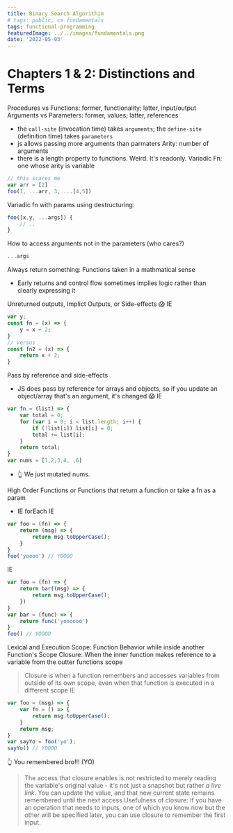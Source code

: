 ```yaml
---
title: Binary Search Algorithim
# tags: public, cs fundamentals
tags: functional-programming
featuredImage: ../../images/fundamentals.png
date: '2022-05-03'
---
```


# Chapters 1 & 2: Distinctions and Terms
Procedures vs Functions: former, functionality; latter, input/output
Arguments vs Parameters: former, values; latter, references
- the `call-site` (invocation time) takes `arguments`; the `define-site` (definition time) takes `parameters`
- js allows passing more arguments than parmaters
Arity: number of arguments
- there is a length property to functions. Weird. It's readonly.
Variadic Fn: one whose arity is variable
```javascript
// this scares me
var arr = [2]
foo(1, ...arr, 3, ...[4,5])
```
Variadic fn with params using destructuring:
```javascript
foo([x,y, ...args]) {
    // ..
}
```
How to access arguments not in the parameters (who cares?)
```javascript
...args
```
Always return something: Functions taken in a mathmatical sense
- Early returns and control flow sometimes implies logic rather than clearly expressing it

Unreturned outputs, Implict Outputs, or Side-effects 😱
IE
```javascript
var y;
const fn = (x) => {
    y = x + 2;
}
// versus
const fn2 = (x) => {
    return x + 2;
}
```
Pass by reference and side-effects
- JS does pass by reference for arrays and objects, so if you update an object/array that's an argument, it's changed 😱
IE
```javascript
var fn = (list) => {
    var total = 0;
    for (var i = 0; i < list.length; i++) {
        if (!list[i]) list[i] = 0;
        total += list[i];
    }
    return total;
}
var nums = [1,2,3,4, ,6]
```
- 👆 We just mutated nums.

High Order Functions or Functions that return a function or take a fn as a param
- IE forEach
IE
```javascript
var foo = (fn) => {
    return (msg) => {
        return msg.toUpperCase();
    }
}
foo('yoooo') // YOOOO
```
IE
```javascript
var foo = (fn) => {
    return bar((msg) => {
        return msg.toUpperCase();
    })
}
var bar = (func) => {
    return func('yoooooo')
}
foo() // YOOOO
```
Lexical and Execution Scope: Function Behavior while inside another Function's Scope
Closure: When the inner function makes reference to a variable from the outter functions scope
> Closure is when a function remembers and accesses variables from outside of its own scope, even when that function is executed in a different scope
IE
```javascript
var foo = (msg) => {
    var fn = () => {
        return msg.toUpperCase();
    }
    return msg;
}
var sayYo = foo('yo');
sayYo() // YOOOO
```
👆 You remembered bro!!! (YO)
> The access that closure enables is not restricted to merely reading the variable's original value - it's not just a snapshot but rather _a live link_. You can update the value, and that new current state remains remembered 
until the next access
Usefulness of closure:
> If you have an operation that needs to inputs, one of which you know now but the other will be specified later, you can use closure to remember the first input.